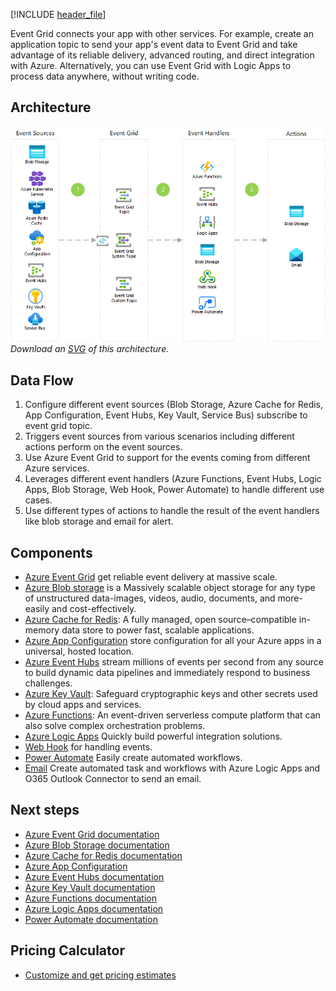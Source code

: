 


[!INCLUDE [header_file](../../../includes/sol-idea-header.md)]

Event Grid connects your app with other services. For example, create an application topic to send your app's event data to Event Grid and take advantage of its reliable delivery, advanced routing, and direct integration with Azure. Alternatively, you can use Event Grid with Logic Apps to process data anywhere, without writing code.

## Architecture

![Architecture Diagram](../media/application-integration-using-event-grid.png)
*Download an [SVG](../media/application-integration-using-event-grid.svg) of this architecture.*

## Data Flow

1. Configure different event sources (Blob Storage, Azure Cache for Redis, App Configuration, Event Hubs, Key Vault, Service Bus) subscribe to event grid topic.
1. Triggers event sources from various scenarios including different actions perform on the event sources.  
1. Use Azure Event Grid to support for the events coming from different Azure services.
1. Leverages different event handlers (Azure Functions, Event Hubs, Logic Apps, Blob Storage, Web Hook, Power Automate) to handle different use cases.
1. Use different types of actions to handle the result of the event handlers like blob storage and email for alert.

## Components

* [Azure Event Grid](https://azure.microsoft.com/services/event-grid/) get reliable event delivery at massive scale.
* [Azure Blob storage](https://azure.microsoft.com/services/storage/blobs) is a Massively scalable object storage for any type of unstructured data-images, videos, audio, documents, and more-easily and cost-effectively.
* [Azure Cache for Redis](https://azure.microsoft.com/services/cache/): A fully managed, open source–compatible in-memory data store to power fast, scalable applications.
* [Azure App Configuration](https://azure.microsoft.com/services/app-configuration/) store configuration for all your Azure apps in a universal, hosted location.
* [Azure Event Hubs](https://azure.microsoft.com/services/event-hubs) stream millions of events per second from any source to build dynamic data pipelines and immediately respond to business challenges.
* [Azure Key Vault](https://azure.microsoft.com/services/key-vault/): Safeguard cryptographic keys and other secrets used by cloud apps and services.
* [Azure Functions](https://azure.microsoft.com/services/functions/): An event-driven serverless compute platform that can also solve complex orchestration problems.
* [Azure Logic Apps](https://azure.microsoft.com/services/service-bus/) Quickly build powerful integration solutions.
* [Web Hook](https://docs.microsoft.com/azure/event-grid/handler-webhooks) for handling events.
* [Power Automate](https://flows.microsoft.com/) Easily create automated workflows.
* [Email](https://docs.microsoft.com/azure/connectors/connectors-create-api-office365-outlook) Create automated task and workflows with Azure Logic Apps and O365 Outlook Connector to send an email.

## Next steps

* [Azure Event Grid documentation](/azure/event-grid)
* [Azure Blob Storage documentation](/azure/storage/blobs/)
* [Azure Cache for Redis documentation](/azure/azure-cache-for-redis/)
* [Azure App Configuration](/azure/azure-app-configuration/)
* [Azure Event Hubs documentation](/azure/event-hubs)
* [Azure Key Vault documentation](/azure/key-vault/)
* [Azure Functions documentation](/azure/azure-functions)
* [Azure Logic Apps documentation](/azure/logic-apps/)
* [Power Automate documentation](/power-automate/)

## Pricing Calculator

* [Customize and get pricing estimates](https://azure.com/e/e146fd5535974f1dae5e32a06efb424d)